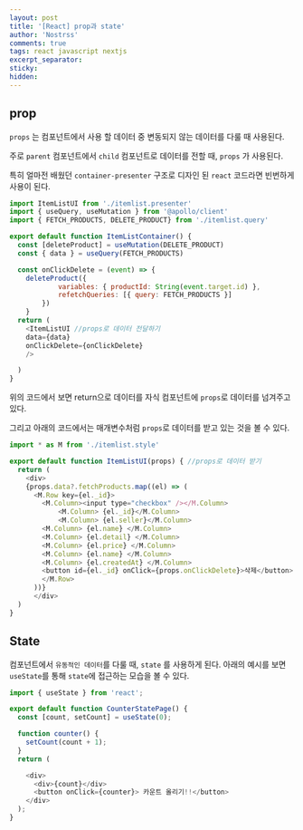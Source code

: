 ```yaml
---
layout: post
title: '[React] prop과 state'
author: 'Nostrss'
comments: true
tags: react javascript nextjs
excerpt_separator:
sticky:
hidden:
---
```


## prop

`props` 는 컴포넌트에서 사용 할 데이터 중 변동되지 않는 데이터를 다룰 때 사용된다. 

주로 `parent` 컴포넌트에서 `child` 컴포넌트로 데이터를 전할 때, `props` 가 사용된다. 

특히 얼마전 배웠던 `container-presenter` 구조로 디자인 된 `react` 코드라면 빈번하게 사용이 된다.

```javascript
import ItemListUI from './itemlist.presenter'
import { useQuery, useMutation } from '@apollo/client'
import { FETCH_PRODUCTS, DELETE_PRODUCT} from './itemlist.query'

export default function ItemListContainer() {
  const [deleteProduct] = useMutation(DELETE_PRODUCT)
  const { data } = useQuery(FETCH_PRODUCTS)

  const onClickDelete = (event) => {
    deleteProduct({
            variables: { productId: String(event.target.id) },
            refetchQueries: [{ query: FETCH_PRODUCTS }]
        })
    }
  return (
    <ItemListUI //props로 데이터 전달하기
    data={data}
    onClickDelete={onClickDelete}
    />

  )
}
```
위의 코드에서 보면 return으로 데이터를 자식 컴포넌트에 `props`로 데이터를 넘겨주고 있다.

그리고 아래의 코드에서는 매개변수처럼 `props`로 데이터를 받고 있는 것을 볼 수 있다.

```javascript
import * as M from './itemlist.style'

export default function ItemListUI(props) { //props로 데이터 받기
  return (
    <div>
    {props.data?.fetchProducts.map((el) => (
      <M.Row key={el._id}>
        <M.Column><input type="checkbox" /></M.Column>
            <M.Column> {el._id}</M.Column>
            <M.Column> {el.seller}</M.Column>
        <M.Column> {el.name} </M.Column>
        <M.Column> {el.detail} </M.Column>
        <M.Column> {el.price} </M.Column>
        <M.Column> {el.name} </M.Column>
        <M.Column> {el.createdAt} </M.Column>
        <button id={el._id} onClick={props.onClickDelete}>삭제</button>
        </M.Row>
      ))}
      </div>
  )
}
```

## State

컴포넌트에서 `유동적인 데이터`를 다룰 때, `state` 를 사용하게 된다.
아래의 예시를 보면 `useState`를 통해 `state`에 접근하는 모습을 볼 수 있다.

```javascript
import { useState } from 'react';

export default function CounterStatePage() {
  const [count, setCount] = useState(0);

  function counter() {
    setCount(count + 1);
  }
  return (

    <div>
      <div>{count}</div>
      <button onClick={counter}> 카운트 올리기!!</button>
    </div>
  );
}
```



